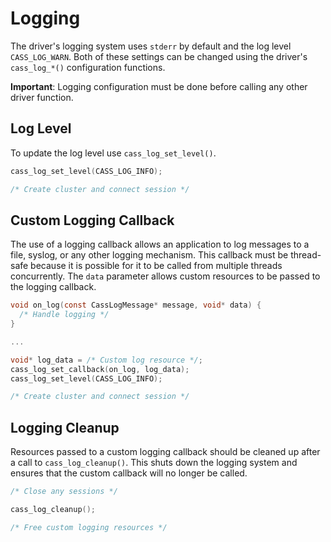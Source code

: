# Logging

The driver's logging system uses `stderr` by default and the log level `CASS_LOG_WARN`. Both of these settings can be changed using the driver's `cass_log_*()` configuration functions.

**Important**: Logging configuration must be done before calling any other driver function.

## Log Level

To update the log level use `cass_log_set_level()`.

```c
cass_log_set_level(CASS_LOG_INFO);

/* Create cluster and connect session */
```

## Custom Logging Callback

The use of a logging callback allows an application to log messages to a file, syslog, or any other logging mechanism. This callback must be thread-safe because it is possible for it to be called from multiple threads concurrently. The `data` parameter allows custom resources to be passed to the logging callback.

```c
void on_log(const CassLogMessage* message, void* data) {
  /* Handle logging */
}

...

void* log_data = /* Custom log resource */;
cass_log_set_callback(on_log, log_data);
cass_log_set_level(CASS_LOG_INFO);

/* Create cluster and connect session */

```

## Logging Cleanup

Resources passed to a custom logging callback should be cleaned up after a call to `cass_log_cleanup()`. This shuts down the logging system and ensures that the custom callback will no longer be called.

```c
/* Close any sessions */

cass_log_cleanup();

/* Free custom logging resources */
```
